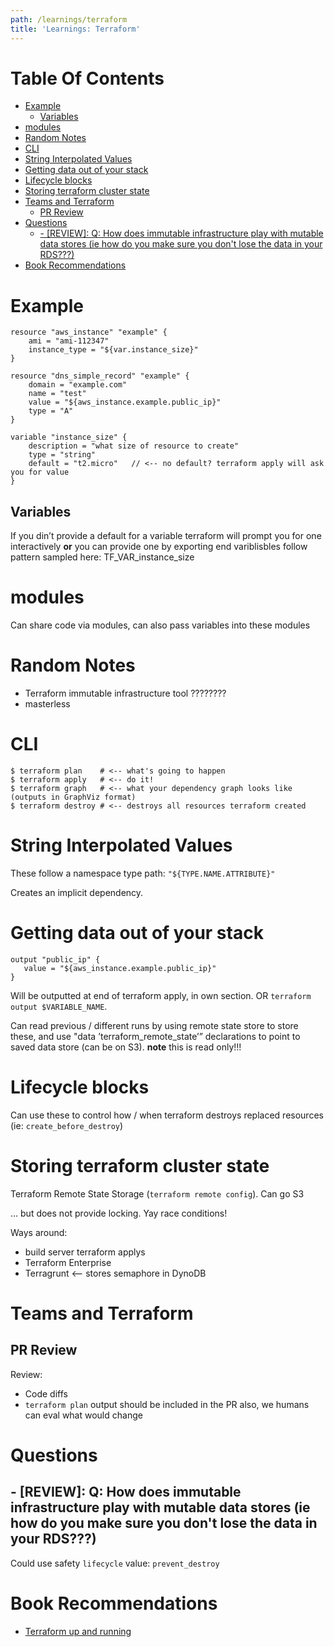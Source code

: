 ```yaml
---
path: /learnings/terraform
title: 'Learnings: Terraform'
---
```

# Table Of Contents

<!-- toc -->

- [Example](#example)
  * [Variables](#variables)
- [modules](#modules)
- [Random Notes](#random-notes)
- [CLI](#cli)
- [String Interpolated Values](#string-interpolated-values)
- [Getting data out of your stack](#getting-data-out-of-your-stack)
- [Lifecycle blocks](#lifecycle-blocks)
- [Storing terraform cluster state](#storing-terraform-cluster-state)
- [Teams and Terraform](#teams-and-terraform)
  * [PR Review](#pr-review)
- [Questions](#questions)
  * [- [REVIEW]: Q: How does immutable infrastructure play with mutable data stores (ie how do you make sure you don't lose the data in your RDS???)](#--review-q-how-does-immutable-infrastructure-play-with-mutable-data-stores-ie-how-do-you-make-sure-you-dont-lose-the-data-in-your-rds)
- [Book Recommendations](#book-recommendations)

<!-- tocstop -->

# Example

    resource "aws_instance" "example" {
        ami = "ami-112347"
        instance_type = "${var.instance_size}"
    }

    resource "dns_simple_record" "example" {
        domain = "example.com"
        name = "test"
        value = "${aws_instance.example.public_ip}"
        type = "A"
    }

    variable "instance_size" {
        description = "what size of resource to create"
        type = "string"
        default = "t2.micro"   // <-- no default? terraform apply will ask you for value
    }

## Variables

If you din’t provide a default for a variable terraform will prompt you for one interactively **or** you can provide one by exporting end variblisbles follow pattern sampled here: TF_VAR_instance_size

# modules

Can share code via modules, can also pass variables into these modules



# Random Notes

  * Terraform immutable infrastructure tool ????????
  * masterless

# CLI

    $ terraform plan    # <-- what's going to happen
    $ terraform apply   # <-- do it!
    $ terraform graph   # <-- what your dependency graph looks like (outputs in GraphViz format)
    $ terraform destroy # <-- destroys all resources terraform created

# String Interpolated Values

These follow a namespace type path: `"${TYPE.NAME.ATTRIBUTE}"`

Creates an implicit dependency.

# Getting data out of your stack

    output "public_ip" {
       value = "${aws_instance.example.public_ip}"
    }


Will be outputted at end of terraform apply, in own section. OR `terraform output $VARIABLE_NAME`.

Can read previous / different runs by using remote state store to store these, and use "data ’terraform_remote_state’”  declarations to point to saved data store (can be on S3). **note** this is read only!!!



# Lifecycle blocks

Can use these to control how / when terraform destroys replaced resources
(ie: `create_before_destroy`)


# Storing terraform cluster state

Terraform Remote State Storage (`terraform remote config`). Can go S3

... but does not provide locking. Yay race conditions!

Ways around:

  * build server terraform applys
  * Terraform Enterprise
  * Terragrunt <-- stores semaphore in DynoDB

# Teams and Terraform

## PR Review

Review:

  * Code diffs
  * `terraform plan` output should be included in the PR also, we humans can eval what would change

# Questions

## - [REVIEW]: Q: How does immutable infrastructure play with mutable data stores (ie how do you make sure you don't lose the data in your RDS???)

Could use safety `lifecycle` value: `prevent_destroy`

# Book Recommendations

  * [Terraform up and running](https://www.amazon.com/Terraform-Running-Writing-Infrastructure-Code-dp-1491977086/dp/1491977086/ref=as_li_ss_tl?_encoding=UTF8&me=&qid=1555897684&linkCode=ll1&tag=wilcodevelsol-20&linkId=4bccd7eb621e692a978599bfdf8302cc&language=en_US)
